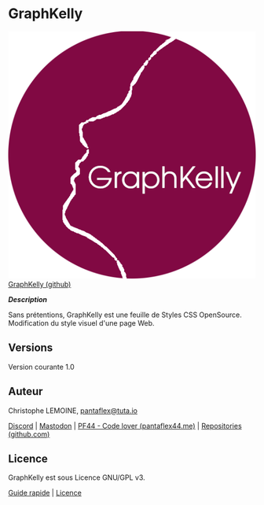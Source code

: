 # GraphKelly

![GraphKelly](https://github.com/pantaflex44/GraphKelly/blob/main/graphkelly.png)
[GraphKelly (github)](https://github.com/pantaflex44/GraphKelly)

***Description***

Sans prétentions, GraphKelly est une feuille de Styles CSS OpenSource.
Modification du style visuel d'une page Web.



## Versions

Version courante 1.0



## Auteur

Christophe LEMOINE, [pantaflex@tuta.io](mailto:%20pantaflex@tuta.io?subject=GraphKelly)

[Discord](https://discord.com/users/829806043185676330/) | [Mastodon](https://mamot.fr/@pantaflex44) | [PF44 - Code lover (pantaflex44.me)](https://pantaflex44.me/) | [Repositories (github.com)](https://github.com/pantaflex44?tab=repositories)



## Licence

GraphKelly est sous Licence GNU/GPL v3.

[Guide rapide](https://www.gnu.org/licenses/quick-guide-gplv3.fr.html) | [Licence](https://www.gnu.org/licenses/gpl-3.0.fr.html)
